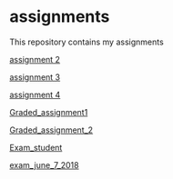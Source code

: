 # assignments
This repository contains my assignments

[assignment 2](https://github.com/marijnnaalden/assignments/blob/master/assignment2.ipynb)

[assignment 3](https://github.com/marijnnaalden/assignments/blob/master/assignment3%20(1).ipynb)

[assignment 4](https://github.com/marijnnaalden/assignments/blob/master/assignment4.ipynb)

[Graded_assignment1](https://github.com/marijnnaalden/assignments/blob/master/Graded_assignment1.ipynb)

[Graded_assignment_2](https://github.com/marijnnaalden/assignments/blob/master/Graded_assignment_2.ipynb)

[Exam_student](https://github.com/marijnnaalden/assignments/blob/master/Exam_student.ipynb)

[exam_june_7_2018](https://github.com/marijnnaalden/assignments/blob/master/exam_june_7_2018.ipynb)
